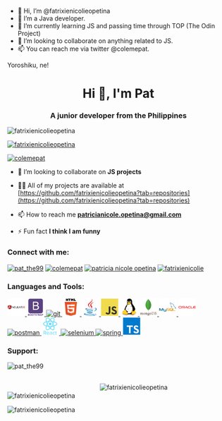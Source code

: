 - 👋 Hi, I’m @fatrixienicolieopetina
- 👀 I’m a Java developer.
- 🌱 I’m currently learning JS and passing time through TOP (The Odin Project)
- 💞️ I’m looking to collaborate on anything related to JS.
- 📫 You can reach me via twitter @colemepat.

Yoroshiku, ne!

<h1 align="center">Hi 👋, I'm Pat</h1>
<h3 align="center">A junior developer from the Philippines</h3>

<p align="left"> <img src="https://komarev.com/ghpvc/?username=fatrixienicolieopetina&label=Profile%20views&color=0e75b6&style=flat" alt="fatrixienicolieopetina" /> </p>

<p align="left"> <a href="https://github.com/ryo-ma/github-profile-trophy"><img src="https://github-profile-trophy.vercel.app/?username=fatrixienicolieopetina" alt="fatrixienicolieopetina" /></a> </p>

<p align="left"> <a href="https://twitter.com/colemepat" target="blank"><img src="https://img.shields.io/twitter/follow/colemepat?logo=twitter&style=for-the-badge" alt="colemepat" /></a> </p>

- 👯 I’m looking to collaborate on **JS projects**

- 👨‍💻 All of my projects are available at [https://github.com/fatrixienicolieopetina?tab=repositories](https://github.com/fatrixienicolieopetina?tab=repositories)

- 📫 How to reach me **patricianicole.opetina@gmail.com**

- ⚡ Fun fact **I think I am funny**

<h3 align="left">Connect with me:</h3>
<p align="left">
<a href="https://dev.to/pat_the99" target="blank"><img align="center" src="https://cdn.jsdelivr.net/npm/simple-icons@3.0.1/icons/dev-dot-to.svg" alt="pat_the99" height="30" width="40" /></a>
<a href="https://twitter.com/colemepat" target="blank"><img align="center" src="https://raw.githubusercontent.com/rahuldkjain/github-profile-readme-generator/neutral-icons/src/images/icons/Social/twitter.svg" alt="colemepat" height="30" width="40" /></a>
<a href="https://linkedin.com/in/patricia nicole opetina" target="blank"><img align="center" src="https://raw.githubusercontent.com/rahuldkjain/github-profile-readme-generator/neutral-icons/src/images/icons/Social/linked-in-alt.svg" alt="patricia nicole opetina" height="30" width="40" /></a>
<a href="https://stackoverflow.com/users/fatrixienicolie" target="blank"><img align="center" src="https://raw.githubusercontent.com/rahuldkjain/github-profile-readme-generator/neutral-icons/src/images/icons/Social/stack-overflow.svg" alt="fatrixienicolie" height="30" width="40" /></a>
</p>

<h3 align="left">Languages and Tools:</h3>
<p align="left"> <a href="https://angular.io" target="_blank"> <img src="https://raw.githubusercontent.com/devicons/devicon/master/icons/angularjs/angularjs-original-wordmark.svg" alt="angularjs" width="40" height="40"/> </a> <a href="https://getbootstrap.com" target="_blank"> <img src="https://raw.githubusercontent.com/devicons/devicon/master/icons/bootstrap/bootstrap-plain-wordmark.svg" alt="bootstrap" width="40" height="40"/> </a> <a href="https://git-scm.com/" target="_blank"> <img src="https://www.vectorlogo.zone/logos/git-scm/git-scm-icon.svg" alt="git" width="40" height="40"/> </a> <a href="https://www.w3.org/html/" target="_blank"> <img src="https://raw.githubusercontent.com/devicons/devicon/master/icons/html5/html5-original-wordmark.svg" alt="html5" width="40" height="40"/> </a> <a href="https://www.java.com" target="_blank"> <img src="https://raw.githubusercontent.com/devicons/devicon/master/icons/java/java-original.svg" alt="java" width="40" height="40"/> </a> <a href="https://developer.mozilla.org/en-US/docs/Web/JavaScript" target="_blank"> <img src="https://raw.githubusercontent.com/devicons/devicon/master/icons/javascript/javascript-original.svg" alt="javascript" width="40" height="40"/> </a> <a href="https://www.linux.org/" target="_blank"> <img src="https://raw.githubusercontent.com/devicons/devicon/master/icons/linux/linux-original.svg" alt="linux" width="40" height="40"/> </a> <a href="https://www.mongodb.com/" target="_blank"> <img src="https://raw.githubusercontent.com/devicons/devicon/master/icons/mongodb/mongodb-original-wordmark.svg" alt="mongodb" width="40" height="40"/> </a> <a href="https://www.mysql.com/" target="_blank"> <img src="https://raw.githubusercontent.com/devicons/devicon/master/icons/mysql/mysql-original-wordmark.svg" alt="mysql" width="40" height="40"/> </a> <a href="https://www.oracle.com/" target="_blank"> <img src="https://raw.githubusercontent.com/devicons/devicon/master/icons/oracle/oracle-original.svg" alt="oracle" width="40" height="40"/> </a> <a href="https://postman.com" target="_blank"> <img src="https://www.vectorlogo.zone/logos/getpostman/getpostman-icon.svg" alt="postman" width="40" height="40"/> </a> <a href="https://reactjs.org/" target="_blank"> <img src="https://raw.githubusercontent.com/devicons/devicon/master/icons/react/react-original-wordmark.svg" alt="react" width="40" height="40"/> </a> <a href="https://www.selenium.dev" target="_blank"> <img src="https://raw.githubusercontent.com/detain/svg-logos/780f25886640cef088af994181646db2f6b1a3f8/svg/selenium-logo.svg" alt="selenium" width="40" height="40"/> </a> <a href="https://spring.io/" target="_blank"> <img src="https://www.vectorlogo.zone/logos/springio/springio-icon.svg" alt="spring" width="40" height="40"/> </a> <a href="https://www.typescriptlang.org/" target="_blank"> <img src="https://raw.githubusercontent.com/devicons/devicon/master/icons/typescript/typescript-original.svg" alt="typescript" width="40" height="40"/> </a> </p>

<h3 align="left">Support:</h3>
<p><a href="https://www.buymeacoffee.com/pat_the99"> <img align="left" src="https://cdn.buymeacoffee.com/buttons/v2/default-yellow.png" height="50" width="210" alt="pat_the99" /></a></p><br><br>

<p><img align="left" src="https://github-readme-stats.vercel.app/api/top-langs?username=fatrixienicolieopetina&show_icons=true&locale=en&layout=compact" alt="fatrixienicolieopetina" /></p>

<p>&nbsp;<img align="center" src="https://github-readme-stats.vercel.app/api?username=fatrixienicolieopetina&show_icons=true&locale=en" alt="fatrixienicolieopetina" /></p>

<p><img align="center" src="https://github-readme-streak-stats.herokuapp.com/?user=fatrixienicolieopetina&" alt="fatrixienicolieopetina" /></p>

